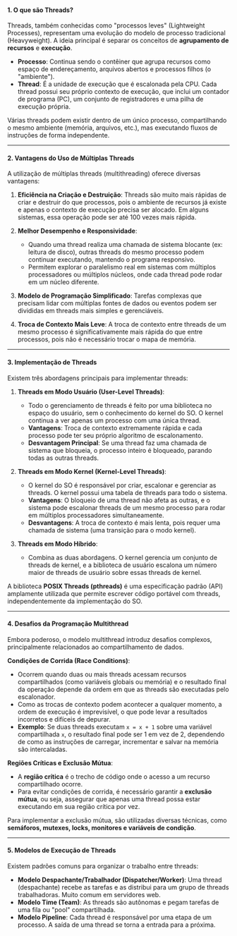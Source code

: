 #### **1. O que são Threads?**

Threads, também conhecidas como "processos leves" (Lightweight Processes), representam uma evolução do modelo de processo tradicional (Heavyweight). A ideia principal é separar os conceitos de **agrupamento de recursos** e **execução**.

- **Processo**: Continua sendo o contêiner que agrupa recursos como espaço de endereçamento, arquivos abertos e processos filhos (o "ambiente").
- **Thread**: É a unidade de execução que é escalonada pela CPU. Cada thread possui seu próprio contexto de execução, que inclui um contador de programa (PC), um conjunto de registradores e uma pilha de execução própria.

Várias threads podem existir dentro de um único processo, compartilhando o mesmo ambiente (memória, arquivos, etc.), mas executando fluxos de instruções de forma independente.

---

#### **2. Vantagens do Uso de Múltiplas Threads**

A utilização de múltiplas threads (multithreading) oferece diversas vantagens:

1. **Eficiência na Criação e Destruição**: Threads são muito mais rápidas de criar e destruir do que processos, pois o ambiente de recursos já existe e apenas o contexto de execução precisa ser alocado. Em alguns sistemas, essa operação pode ser até 100 vezes mais rápida.
2. **Melhor Desempenho e Responsividade**:

	- Quando uma thread realiza uma chamada de sistema blocante (ex: leitura de disco), outras threads do mesmo processo podem continuar executando, mantendo o programa responsivo.
	- Permitem explorar o paralelismo real em sistemas com múltiplos processadores ou múltiplos núcleos, onde cada thread pode rodar em um núcleo diferente.

3. **Modelo de Programação Simplificado**: Tarefas complexas que precisam lidar com múltiplas fontes de dados ou eventos podem ser divididas em threads mais simples e gerenciáveis.

4. **Troca de Contexto Mais Leve**: A troca de contexto entre threads de um mesmo processo é significativamente mais rápida do que entre processos, pois não é necessário trocar o mapa de memória.


---

#### **3. Implementação de Threads**

Existem três abordagens principais para implementar threads:

1. **Threads em Modo Usuário (User-Level Threads)**:
    
    - Todo o gerenciamento de threads é feito por uma biblioteca no espaço do usuário, sem o conhecimento do kernel do SO. O kernel continua a ver apenas um processo com uma única thread.
    - **Vantagens**: Troca de contexto extremamente rápida e cada processo pode ter seu próprio algoritmo de escalonamento.
    - **Desvantagem Principal**: Se uma thread faz uma chamada de sistema que bloqueia, o processo inteiro é bloqueado, parando todas as outras threads.

2. **Threads em Modo Kernel (Kernel-Level Threads)**:
    
    - O kernel do SO é responsável por criar, escalonar e gerenciar as threads. O kernel possui uma tabela de threads para todo o sistema.
    - **Vantagens**: O bloqueio de uma thread não afeta as outras, e o sistema pode escalonar threads de um mesmo processo para rodar em múltiplos processadores simultaneamente.
    - **Desvantagens**: A troca de contexto é mais lenta, pois requer uma chamada de sistema (uma transição para o modo kernel).
    
3. **Threads em Modo Híbrido**:
    
    - Combina as duas abordagens. O kernel gerencia um conjunto de threads de kernel, e a biblioteca de usuário escalona um número maior de threads de usuário sobre essas threads de kernel.

A biblioteca **POSIX Threads (pthreads)** é uma especificação padrão (API) amplamente utilizada que permite escrever código portável com threads, independentemente da implementação do SO.

---

#### **4. Desafios da Programação Multithread**

Embora poderoso, o modelo multithread introduz desafios complexos, principalmente relacionados ao compartilhamento de dados.

**Condições de Corrida (Race Conditions)**:

- Ocorrem quando duas ou mais threads acessam recursos compartilhados (como variáveis globais ou memória) e o resultado final da operação depende da ordem em que as threads são executadas pelo escalonador.
- Como as trocas de contexto podem acontecer a qualquer momento, a ordem de execução é imprevisível, o que pode levar a resultados incorretos e difíceis de depurar.
- **Exemplo**: Se duas threads executam `x = x + 1` sobre uma variável compartilhada `x`, o resultado final pode ser 1 em vez de 2, dependendo de como as instruções de carregar, incrementar e salvar na memória são intercaladas.

**Regiões Críticas e Exclusão Mútua**:

- A **região crítica** é o trecho de código onde o acesso a um recurso compartilhado ocorre.
- Para evitar condições de corrida, é necessário garantir a **exclusão mútua**, ou seja, assegurar que apenas uma thread possa estar executando em sua região crítica por vez.

Para implementar a exclusão mútua, são utilizadas diversas técnicas, como **semáforos, mutexes, locks, monitores e variáveis de condição**.

---

#### **5. Modelos de Execução de Threads**

Existem padrões comuns para organizar o trabalho entre threads:

- **Modelo Despachante/Trabalhador (Dispatcher/Worker)**: Uma thread (despachante) recebe as tarefas e as distribui para um grupo de threads trabalhadoras. Muito comum em servidores web.
- **Modelo Time (Team)**: As threads são autônomas e pegam tarefas de uma fila ou "pool" compartilhada.
- **Modelo Pipeline**: Cada thread é responsável por uma etapa de um processo. A saída de uma thread se torna a entrada para a próxima.